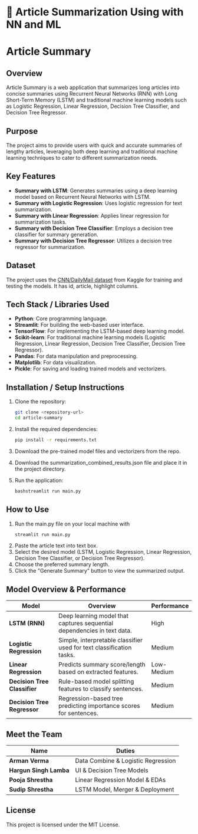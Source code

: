 # 📝 Article Summarization Using with NN and ML

# Article Summary

## Overview
Article Summary is a web application that summarizes long articles into concise summaries using Recurrent Neural Networks (RNN) with Long Short-Term Memory (LSTM) and traditional machine learning models such as Logistic Regression, Linear Regression, Decision Tree Classifier, and Decision Tree Regressor.

## Purpose
The project aims to provide users with quick and accurate summaries of lengthy articles, leveraging both deep learning and traditional machine learning techniques to cater to different summarization needs.

## Key Features
- **Summary with LSTM**: Generates summaries using a deep learning model based on Recurrent Neural Networks with LSTM.
- **Summary with Logistic Regression**: Uses logistic regression for text summarization.
- **Summary with Linear Regression**: Applies linear regression for summarization tasks.
- **Summary with Decision Tree Classifier**: Employs a decision tree classifier for summary generation.
- **Summary with Decision Tree Regressor**: Utilizes a decision tree regressor for summarization.

## Dataset
The project uses the [CNN/DailyMail dataset](https://www.kaggle.com/datasets/gowrishankarp/newspaper-text-summarization-cnn-dailymail) from Kaggle for training and testing the models. It has id, article, highlight columns.

## Tech Stack / Libraries Used
- **Python**: Core programming language.
- **Streamlit**: For building the web-based user interface.
- **TensorFlow**: For implementing the LSTM-based deep learning model.
- **Scikit-learn**: For traditional machine learning models (Logistic Regression, Linear Regression, Decision Tree Classifier, Decision Tree Regressor).
- **Pandas**: For data manipulation and preprocessing.
- **Matplotlib**: For data visualization.
- **Pickle**: For saving and loading trained models and vectorizers.

## Installation / Setup Instructions
1. Clone the repository:
   ```bash
   git clone <repository-url>
   cd article-summary

2. Install the required dependencies:
   ```bash
   pip install -r requirements.txt

3. Download the pre-trained model files and vectorizers from the repo.
   
4. Download the summarization_combined_results.json file and place it in the project directory.

5. Run the application:
   ```bash
   bashstreamlit run main.py

## How to Use
1. Run the main.py file on your local machine with
   ```bash
   streamlit run main.py
2. Paste the article text into text box.
3. Select the desired model (LSTM, Logistic Regression, Linear Regression, Decision Tree Classifier, or Decision Tree Regressor).
4. Choose the preferred summary length.
5. Click the "Generate Summary" button to view the summarized output.

## Model Overview & Performance

| Model                      | Overview                                                                 | Performance |
|----------------------------|---------------------------------------------------------------------------|-------------|
| **LSTM (RNN)**             | Deep learning model that captures sequential dependencies in text data. | High        |
| **Logistic Regression**    | Simple, interpretable classifier used for text classification tasks.    | Medium      |
| **Linear Regression**      | Predicts summary score/length based on extracted features.               | Low-Medium  |
| **Decision Tree Classifier** | Rule-based model splitting features to classify sentences.              | Medium      |
| **Decision Tree Regressor**  | Regression-based tree predicting importance scores for sentences.       | Medium      |


## Meet the Team

| Name                     | Duties                                                                 |
|--------------------------|-------------------------------------------------------------------------|
| **Arman Verma**          | Data Combine & Logistic Regression                                      |
| **Hargun Singh Lamba**   | UI & Decision Tree Models                                              |
| **Pooja Shrestha**       | Linear Regression Model & EDAs                                         |
| **Sudip Shrestha**       | LSTM Model, Merger & Deployment                                        |

## License
This project is licensed under the MIT License.



